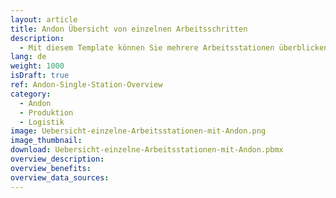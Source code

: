 ```yaml
---
layout: article
title: Andon Übersicht von einzelnen Arbeitsschritten
description: 
  - Mit diesem Template können Sie mehrere Arbeitsstationen überblicken und so schnell auf mögliche Probleme an einem einzelnen Arbeitsplatz reagieren. Dieses Template könnte sowohl in der Produktion (Einzelfertigung) als auch in der Montage verwendet werden.
lang: de
weight: 1000
isDraft: true
ref: Andon-Single-Station-Overview
category:
  - Andon
  - Produktion
  - Logistik
image: Uebersicht-einzelne-Arbeitsstationen-mit-Andon.png
image_thumbnail: 
download: Uebersicht-einzelne-Arbeitsstationen-mit-Andon.pbmx
overview_description:
overview_benefits:
overview_data_sources:
---
```

